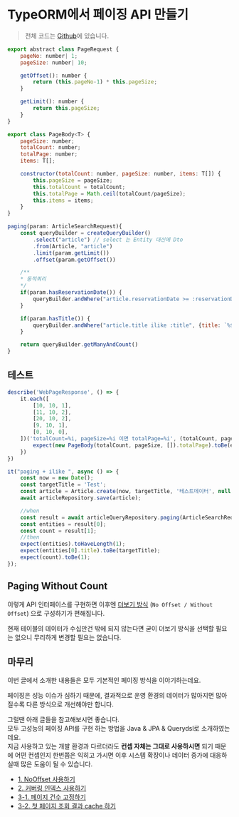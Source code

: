 # TypeORM에서 페이징 API 만들기


> 전체 코드는 [Github](https://github.com/jojoldu/ts-api-template)에 있습니다.
> 

```javascript
export abstract class PageRequest {
    pageNo: number| 1;
    pageSize: number| 10;

    getOffset(): number {
        return (this.pageNo-1) * this.pageSize;
    }

    getLimit(): number {
        return this.pageSize;
    }
}
```


```javascript
export class PageBody<T> {
    pageSize: number;
    totalCount: number;
    totalPage: number;
    items: T[];

    constructor(totalCount: number, pageSize: number, items: T[]) {
        this.pageSize = pageSize;
        this.totalCount = totalCount;
        this.totalPage = Math.ceil(totalCount/pageSize);
        this.items = items;
    }
}
```

```javascript
paging(param: ArticleSearchRequest){
    const queryBuilder = createQueryBuilder()
        .select("article") // select 는 Entity 대신에 Dto
        .from(Article, "article")
        .limit(param.getLimit())
        .offset(param.getOffset())

    /**
    * 동적쿼리
    */
    if(param.hasReservationDate()) {
        queryBuilder.andWhere("article.reservationDate >= :reservationDate", {reservationDate: param.reservationDate})
    }

    if(param.hasTitle()) {
        queryBuilder.andWhere("article.title ilike :title", {title: `%${param.title}%`});
    }

    return queryBuilder.getManyAndCount()
}
```

## 테스트

```javascript
describe('WebPageResponse', () => {
    it.each([
        [10, 10, 1],
        [11, 10, 2],
        [20, 10, 2],
        [9, 10, 1],
        [0, 10, 0],
    ])('totalCount=%i, pageSize=%i 이면 totalPage=%i', (totalCount, pageSize, expected) => {
        expect(new PageBody(totalCount, pageSize, []).totalPage).toBe(expected);
    })
})
```

```javascript
it("paging + ilike ", async () => {
    const now = new Date();
    const targetTitle = 'Test';
    const article = Article.create(now, targetTitle, '테스트데이터', null);
    await articleRepository.save(article);

    //when
    const result = await articleQueryRepository.paging(ArticleSearchRequest.create(now, 'test', 1, 10));
    const entities = result[0];
    const count = result[1];
    //then
    expect(entities).toHaveLength(1);
    expect(entities[0].title).toBe(targetTitle);
    expect(count).toBe(1);
});
```

## Paging Without Count


이렇게 API 인터페이스를 구현하면 이후엔 [더보기 방식](https://jojoldu.tistory.com/528) (```No Offset / Without Offset```) 으로 구성하기가 편해집니다.  
  
현재 테이블의 데이터가 수십만건 밖에 되지 않는다면 굳이 더보기 방식을 선택할 필요는 없으니 무리하게 변경할 필요는 없습니다.

## 마무리

이번 글에서 소개한 내용들은 모두 기본적인 페이징 방식을 이야기하는데요.  
  
페이징은 성능 이슈가 심하기 때문에, 결과적으로 운영 환경의 데이터가 많아지면 많아질수록 다른 방식으로 개선해야만 합니다.  
  
그럴땐 아래 글들을 참고해보시면 좋습니다.  
모두 고성능의 페이징 API를 구현 하는 방법을 Java & JPA & Querydsl로 소개하였는데요.  
지금 사용하고 있는 개발 환경과 다르더라도 **컨셉 자체는 그대로 사용하시면** 되기 때문에 어떤 컨셉인지 한번쯤은 익히고 가시면 이후 시스템 확장이나 데이터 증가에 대응하실때 많은 도움이 될 수 있습니다.

* [1. NoOffset 사용하기](https://jojoldu.tistory.com/528)
* [2. 커버링 인덱스 사용하기](https://jojoldu.tistory.com/529)
* [3-1. 페이지 건수 고정하기](https://jojoldu.tistory.com/530)
* [3-2. 첫 페이지 조회 결과 cache 하기](https://jojoldu.tistory.com/531)



